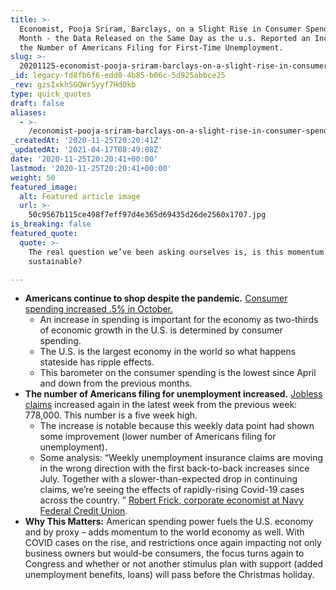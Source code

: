 ```yaml
---
title: >-
  Economist, Pooja Sriram, Barclays, on a Slight Rise in Consumer Spending Last
  Month - the Data Released on the Same Day as the u.s. Reported an Increase in
  the Number of Americans Filing for First-Time Unemployment.
slug: >-
  20201125-economist-pooja-sriram-barclays-on-a-slight-rise-in-consumer-spending-last-month-the-data-released-on-the-same-day-as-the-u-s-reported-an-increase-in-the-number-of-americans-filing-for-first-tim
_id: legacy-fd8fb6f6-edd0-4b85-b06c-5d925abbce25
_rev: gzsIxkhSGQWrSyyf7HdOkb
type: quick_quotes
draft: false
aliases:
  - >-
    /economist-pooja-sriram-barclays-on-a-slight-rise-in-consumer-spending-last-month-the-data-released-on-the-same-day-as-the-u-s-reported-an-increase-in-the-number-of-americans-filing-for-first-tim/
_createdAt: '2020-11-25T20:20:41Z'
_updatedAt: '2021-04-17T08:49:08Z'
date: '2020-11-25T20:20:41+00:00'
lastmod: '2020-11-25T20:20:41+00:00'
weight: 50
featured_image:
  alt: Featured article image
  url: >-
    50c9567b115ce498f7eff97d4e365d69435d26de2560x1707.jpg
is_breaking: false
featured_quote:
  quote: >-
    The real question we’ve been asking ourselves is, is this momentum
    sustainable?

---
```

* **Americans continue to shop despite the pandemic.** [Consumer spending increased .5% in October.](https://apnews.com/article/consumer-spending-coronavirus-pandemic-economy-8fa1084d53063d4a9e895995a5f85a02)
  * An increase in spending is important for the economy as two-thirds of economic growth in the U.S. is determined by consumer spending.
  * The U.S. is the largest economy in the world so what happens stateside has ripple effects.
  * This barometer on the consumer spending is the lowest since April and down from the previous months.
* **The number of Americans filing for unemployment increased.** [Jobless claims](https://www.cnbc.com/2020/11/25/us-weekly-jobless-claims.html) increased again in the latest week from the previous week: 778,000. This number is a five week high.
  * The increase is notable because this weekly data point had shown some improvement (lower number of Americans filing for unemployment).
  * Some analysis: “Weekly unemployment insurance claims are moving in the wrong direction with the first back-to-back increases since July. Together with a slower-than-expected drop in continuing claims, we’re seeing the effects of rapidly-rising Covid-19 cases across the country. ” [Robert Frick, corporate economist at Navy Federal Credit Union](https://www.marketwatch.com/story/u-s-jobless-claims-hit-5-week-high-as-record-coronavirus-wave-triggers-more-layoffs-11606312161?mod=home-page).
* **Why This Matters:** American spending power fuels the U.S. economy and by proxy – adds momentum to the world economy as well. With COVID cases on the rise, and restrictions once again impacting not only business owners but would-be consumers, the focus turns again to Congress and whether or not another stimulus plan with support (added unemployment benefits, loans) will pass before the Christmas holiday.